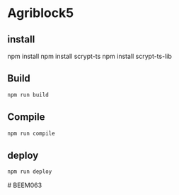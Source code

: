 # Agriblock5

## install
npm install
npm install scrypt-ts
npm install scrypt-ts-lib
## Build

```sh
npm run build
```

## Compile

```sh
npm run compile
```

## deploy

```sh
npm run deploy
```
#   B E E M 0 6 3 
 
 
